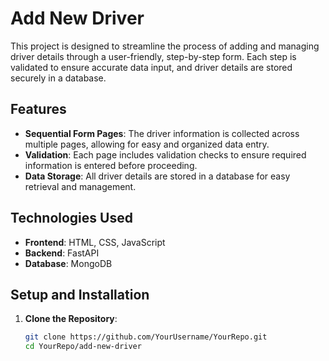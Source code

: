 # Add New Driver

This project is designed to streamline the process of adding and managing driver details through a user-friendly, step-by-step form. Each step is validated to ensure accurate data input, and driver details are stored securely in a database.

## Features

- **Sequential Form Pages**: The driver information is collected across multiple pages, allowing for easy and organized data entry.
- **Validation**: Each page includes validation checks to ensure required information is entered before proceeding.
- **Data Storage**: All driver details are stored in a database for easy retrieval and management.

## Technologies Used

- **Frontend**: HTML, CSS, JavaScript
- **Backend**: FastAPI
- **Database**: MongoDB

## Setup and Installation

1. **Clone the Repository**:
   ```bash
   git clone https://github.com/YourUsername/YourRepo.git
   cd YourRepo/add-new-driver
